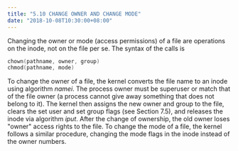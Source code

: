 ```yaml
---
title: "5.10 CHANGE OWNER AND CHANGE MODE"
date: "2018-10-08T10:30:00+08:00"
---
```


Changing the owner or mode (access permissions) of a file are operations on the inode, not on the file per se. The syntax of the calls is

```c
chown(pathname, owner, group)
chmod(pathname, mode)
```

To change the owner of a file, the kernel converts the file name to an inode using algorithm *namei*. The process owner must be superuser or match that of the file owner (a process cannot give away something that does not belong to it). The kernel then assigns the new owner and group to the file, clears the set user and set group flags (see Section 7.5), and releases the inode via algorithm *iput*. After the change of ownership, the old owner loses "owner" access rights to the file. To change the mode of a file, the kernel follows a similar procedure, changing the mode flags in the inode instead of the owner numbers.
